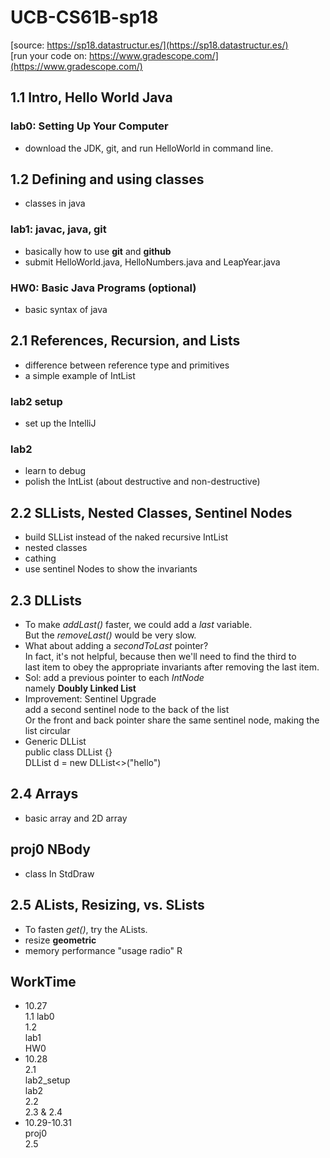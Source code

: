 # UCB-CS61B-sp18
[source: https://sp18.datastructur.es/](https://sp18.datastructur.es/)  
[run your code on: https://www.gradescope.com/](https://www.gradescope.com/)  


## 1.1 Intro, Hello World Java

### lab0: Setting Up Your Computer  
- download the JDK, git, and run HelloWorld in command line.
## 1.2 Defining and using classes
- classes in java
### lab1: javac, java, git
- basically how to use **git** and **github**  
- submit HelloWorld.java, HelloNumbers.java and LeapYear.java  
### HW0: Basic Java Programs (optional)
- basic syntax of java

## 2.1 References, Recursion, and Lists
- difference between reference type and primitives  
- a simple example of IntList  
### lab2 setup
- set up the IntelliJ
### lab2 
- learn to debug  
- polish the IntList (about destructive and non-destructive)  
## 2.2 SLLists, Nested Classes, Sentinel Nodes
- build SLList instead of the naked recursive IntList
- nested classes
- cathing
- use sentinel Nodes to show the invariants
## 2.3 DLLists
- To make *addLast()* faster, we could add a *last* variable.  
  But the *removeLast()* would be very slow.
- What about adding a *secondToLast* pointer?  
  In fact, it's not helpful, because then we'll need to find the third to  
  last item to obey the appropriate invariants after removing the last item.
- Sol: add a previous pointer to each *IntNode*  
  namely **Doubly Linked List**  
- Improvement: Sentinel Upgrade  
  add a second sentinel node to the back of the list  
  Or the front and back pointer share the same sentinel node, making the list circular
- Generic DLList  
  public class DLList<Type> {}  
  DLList<String> d = new DLList<>("hello")  
## 2.4 Arrays
- basic array and 2D array
## proj0 NBody  
- class In StdDraw
## 2.5 ALists, Resizing, vs. SLists  
- To fasten *get()*, try the ALists.
- resize **geometric**  
- memory performance "usage radio" R  

## WorkTime
- 10.27   
  1.1 lab0  
  1.2  
  lab1   
  HW0  
- 10.28  
  2.1  
  lab2_setup  
  lab2  
  2.2  
  2.3 & 2.4  
- 10.29-10.31  
  proj0  
  2.5  
